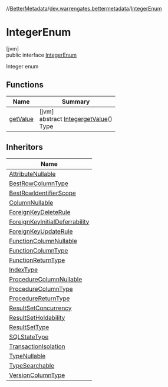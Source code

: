 //[BetterMetadata](../../../index.md)/[dev.warrengates.bettermetadata](../index.md)/[IntegerEnum](index.md)

# IntegerEnum

[jvm]\
public interface [IntegerEnum](index.md)

Integer enum

## Functions

| Name | Summary |
|---|---|
| [getValue](get-value.md) | [jvm]<br>abstract [Integer](https://docs.oracle.com/javase/8/docs/api/java/lang/Integer.html)[getValue](get-value.md)()<br>Type |

## Inheritors

| Name |
|---|
| [AttributeNullable](../-attribute-nullable/index.md) |
| [BestRowColumnType](../-best-row-column-type/index.md) |
| [BestRowIdentifierScope](../-best-row-identifier-scope/index.md) |
| [ColumnNullable](../-column-nullable/index.md) |
| [ForeignKeyDeleteRule](../-foreign-key-delete-rule/index.md) |
| [ForeignKeyInitialDeferrability](../-foreign-key-initial-deferrability/index.md) |
| [ForeignKeyUpdateRule](../-foreign-key-update-rule/index.md) |
| [FunctionColumnNullable](../-function-column-nullable/index.md) |
| [FunctionColumnType](../-function-column-type/index.md) |
| [FunctionReturnType](../-function-return-type/index.md) |
| [IndexType](../-index-type/index.md) |
| [ProcedureColumnNullable](../-procedure-column-nullable/index.md) |
| [ProcedureColumnType](../-procedure-column-type/index.md) |
| [ProcedureReturnType](../-procedure-return-type/index.md) |
| [ResultSetConcurrency](../-result-set-concurrency/index.md) |
| [ResultSetHoldability](../-result-set-holdability/index.md) |
| [ResultSetType](../-result-set-type/index.md) |
| [SQLStateType](../-s-q-l-state-type/index.md) |
| [TransactionIsolation](../-transaction-isolation/index.md) |
| [TypeNullable](../-type-nullable/index.md) |
| [TypeSearchable](../-type-searchable/index.md) |
| [VersionColumnType](../-version-column-type/index.md) |
